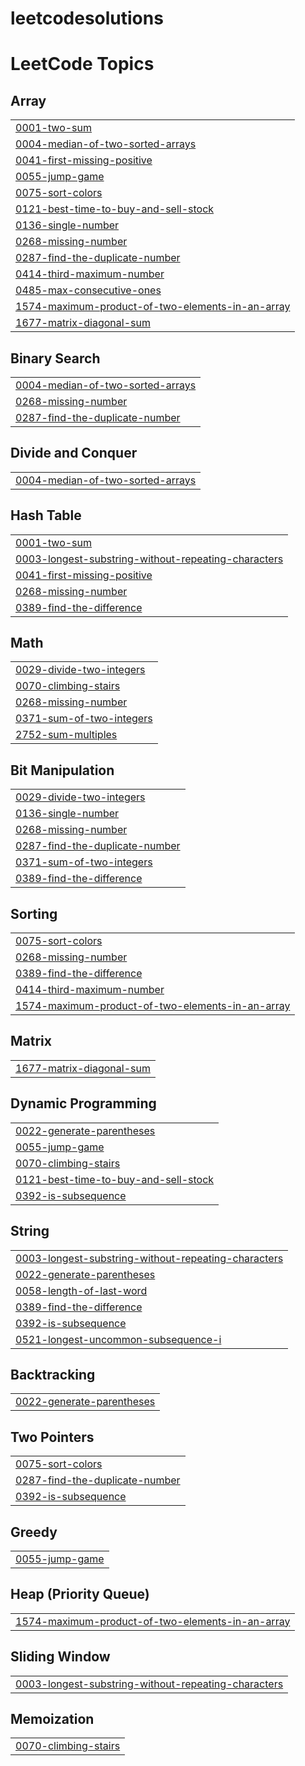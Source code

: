 # leetcodesolutions
<!---LeetCode Topics Start-->
# LeetCode Topics
## Array
|  |
| ------- |
| [0001-two-sum](https://github.com/jagathd45/leetcodesolutions/tree/master/0001-two-sum) |
| [0004-median-of-two-sorted-arrays](https://github.com/jagathd45/leetcodesolutions/tree/master/0004-median-of-two-sorted-arrays) |
| [0041-first-missing-positive](https://github.com/jagathd45/leetcodesolutions/tree/master/0041-first-missing-positive) |
| [0055-jump-game](https://github.com/jagathd45/leetcodesolutions/tree/master/0055-jump-game) |
| [0075-sort-colors](https://github.com/jagathd45/leetcodesolutions/tree/master/0075-sort-colors) |
| [0121-best-time-to-buy-and-sell-stock](https://github.com/jagathd45/leetcodesolutions/tree/master/0121-best-time-to-buy-and-sell-stock) |
| [0136-single-number](https://github.com/jagathd45/leetcodesolutions/tree/master/0136-single-number) |
| [0268-missing-number](https://github.com/jagathd45/leetcodesolutions/tree/master/0268-missing-number) |
| [0287-find-the-duplicate-number](https://github.com/jagathd45/leetcodesolutions/tree/master/0287-find-the-duplicate-number) |
| [0414-third-maximum-number](https://github.com/jagathd45/leetcodesolutions/tree/master/0414-third-maximum-number) |
| [0485-max-consecutive-ones](https://github.com/jagathd45/leetcodesolutions/tree/master/0485-max-consecutive-ones) |
| [1574-maximum-product-of-two-elements-in-an-array](https://github.com/jagathd45/leetcodesolutions/tree/master/1574-maximum-product-of-two-elements-in-an-array) |
| [1677-matrix-diagonal-sum](https://github.com/jagathd45/leetcodesolutions/tree/master/1677-matrix-diagonal-sum) |
## Binary Search
|  |
| ------- |
| [0004-median-of-two-sorted-arrays](https://github.com/jagathd45/leetcodesolutions/tree/master/0004-median-of-two-sorted-arrays) |
| [0268-missing-number](https://github.com/jagathd45/leetcodesolutions/tree/master/0268-missing-number) |
| [0287-find-the-duplicate-number](https://github.com/jagathd45/leetcodesolutions/tree/master/0287-find-the-duplicate-number) |
## Divide and Conquer
|  |
| ------- |
| [0004-median-of-two-sorted-arrays](https://github.com/jagathd45/leetcodesolutions/tree/master/0004-median-of-two-sorted-arrays) |
## Hash Table
|  |
| ------- |
| [0001-two-sum](https://github.com/jagathd45/leetcodesolutions/tree/master/0001-two-sum) |
| [0003-longest-substring-without-repeating-characters](https://github.com/jagathd45/leetcodesolutions/tree/master/0003-longest-substring-without-repeating-characters) |
| [0041-first-missing-positive](https://github.com/jagathd45/leetcodesolutions/tree/master/0041-first-missing-positive) |
| [0268-missing-number](https://github.com/jagathd45/leetcodesolutions/tree/master/0268-missing-number) |
| [0389-find-the-difference](https://github.com/jagathd45/leetcodesolutions/tree/master/0389-find-the-difference) |
## Math
|  |
| ------- |
| [0029-divide-two-integers](https://github.com/jagathd45/leetcodesolutions/tree/master/0029-divide-two-integers) |
| [0070-climbing-stairs](https://github.com/jagathd45/leetcodesolutions/tree/master/0070-climbing-stairs) |
| [0268-missing-number](https://github.com/jagathd45/leetcodesolutions/tree/master/0268-missing-number) |
| [0371-sum-of-two-integers](https://github.com/jagathd45/leetcodesolutions/tree/master/0371-sum-of-two-integers) |
| [2752-sum-multiples](https://github.com/jagathd45/leetcodesolutions/tree/master/2752-sum-multiples) |
## Bit Manipulation
|  |
| ------- |
| [0029-divide-two-integers](https://github.com/jagathd45/leetcodesolutions/tree/master/0029-divide-two-integers) |
| [0136-single-number](https://github.com/jagathd45/leetcodesolutions/tree/master/0136-single-number) |
| [0268-missing-number](https://github.com/jagathd45/leetcodesolutions/tree/master/0268-missing-number) |
| [0287-find-the-duplicate-number](https://github.com/jagathd45/leetcodesolutions/tree/master/0287-find-the-duplicate-number) |
| [0371-sum-of-two-integers](https://github.com/jagathd45/leetcodesolutions/tree/master/0371-sum-of-two-integers) |
| [0389-find-the-difference](https://github.com/jagathd45/leetcodesolutions/tree/master/0389-find-the-difference) |
## Sorting
|  |
| ------- |
| [0075-sort-colors](https://github.com/jagathd45/leetcodesolutions/tree/master/0075-sort-colors) |
| [0268-missing-number](https://github.com/jagathd45/leetcodesolutions/tree/master/0268-missing-number) |
| [0389-find-the-difference](https://github.com/jagathd45/leetcodesolutions/tree/master/0389-find-the-difference) |
| [0414-third-maximum-number](https://github.com/jagathd45/leetcodesolutions/tree/master/0414-third-maximum-number) |
| [1574-maximum-product-of-two-elements-in-an-array](https://github.com/jagathd45/leetcodesolutions/tree/master/1574-maximum-product-of-two-elements-in-an-array) |
## Matrix
|  |
| ------- |
| [1677-matrix-diagonal-sum](https://github.com/jagathd45/leetcodesolutions/tree/master/1677-matrix-diagonal-sum) |
## Dynamic Programming
|  |
| ------- |
| [0022-generate-parentheses](https://github.com/jagathd45/leetcodesolutions/tree/master/0022-generate-parentheses) |
| [0055-jump-game](https://github.com/jagathd45/leetcodesolutions/tree/master/0055-jump-game) |
| [0070-climbing-stairs](https://github.com/jagathd45/leetcodesolutions/tree/master/0070-climbing-stairs) |
| [0121-best-time-to-buy-and-sell-stock](https://github.com/jagathd45/leetcodesolutions/tree/master/0121-best-time-to-buy-and-sell-stock) |
| [0392-is-subsequence](https://github.com/jagathd45/leetcodesolutions/tree/master/0392-is-subsequence) |
## String
|  |
| ------- |
| [0003-longest-substring-without-repeating-characters](https://github.com/jagathd45/leetcodesolutions/tree/master/0003-longest-substring-without-repeating-characters) |
| [0022-generate-parentheses](https://github.com/jagathd45/leetcodesolutions/tree/master/0022-generate-parentheses) |
| [0058-length-of-last-word](https://github.com/jagathd45/leetcodesolutions/tree/master/0058-length-of-last-word) |
| [0389-find-the-difference](https://github.com/jagathd45/leetcodesolutions/tree/master/0389-find-the-difference) |
| [0392-is-subsequence](https://github.com/jagathd45/leetcodesolutions/tree/master/0392-is-subsequence) |
| [0521-longest-uncommon-subsequence-i](https://github.com/jagathd45/leetcodesolutions/tree/master/0521-longest-uncommon-subsequence-i) |
## Backtracking
|  |
| ------- |
| [0022-generate-parentheses](https://github.com/jagathd45/leetcodesolutions/tree/master/0022-generate-parentheses) |
## Two Pointers
|  |
| ------- |
| [0075-sort-colors](https://github.com/jagathd45/leetcodesolutions/tree/master/0075-sort-colors) |
| [0287-find-the-duplicate-number](https://github.com/jagathd45/leetcodesolutions/tree/master/0287-find-the-duplicate-number) |
| [0392-is-subsequence](https://github.com/jagathd45/leetcodesolutions/tree/master/0392-is-subsequence) |
## Greedy
|  |
| ------- |
| [0055-jump-game](https://github.com/jagathd45/leetcodesolutions/tree/master/0055-jump-game) |
## Heap (Priority Queue)
|  |
| ------- |
| [1574-maximum-product-of-two-elements-in-an-array](https://github.com/jagathd45/leetcodesolutions/tree/master/1574-maximum-product-of-two-elements-in-an-array) |
## Sliding Window
|  |
| ------- |
| [0003-longest-substring-without-repeating-characters](https://github.com/jagathd45/leetcodesolutions/tree/master/0003-longest-substring-without-repeating-characters) |
## Memoization
|  |
| ------- |
| [0070-climbing-stairs](https://github.com/jagathd45/leetcodesolutions/tree/master/0070-climbing-stairs) |
<!---LeetCode Topics End-->